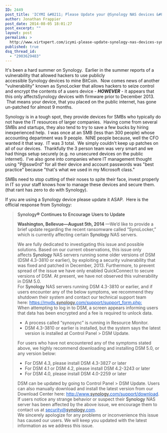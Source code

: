 ```yaml
---
ID: 2449
post_title: 'ICYMI &#8211; Please Update your @Synology NAS devices &#8211; SynoLocker'
author: Jonathan Frappier
post_date: 2014-08-05 18:01:27
post_excerpt: ""
layout: post
permalink: >
  http://www.virtxpert.com/icymi-please-update-synology-nas-devices-synolocker/
published: true
dsq_thread_id:
  - "2903629483"
---
```

It's been a hard summer on <span class="il" style="color: #222222;">Synology</span>.  Earlier in the summer reports of a vulnerability that allowed hackers to use publicly accessible <span class="il" style="color: #222222;">Synology</span> devices to mine BitCoin.  Now comes news of another "vulnerability" known as SynoLocker that allows hackers to seize control and encrypt the contents of a users device - <em><strong>HOWEVER</strong> </em>- it appears that this only affects<span class="il" style="color: #222222;">Synology</span> devices with firmware prior to December 2013.  That means your device, that you placed on the public internet, has gone un-patched for almost 9 months.

<span class="il" style="color: #222222;">Synology</span> is in a tough spot, they provide devices for SMBs who typically do not have the IT resources of larger companies.  Having come from several SMBs and startups, they also tend to try to save a few bucks by hiring inexperienced help.  I was once at an SMB (less than 300 people) whose accounting department was 9 people.  NINE people because, well the CFO wanted it that way.  IT was 3 total.  We simply couldn't keep up patches on all of our devices.  Thankfully the 3 person team was very smart and we had things setup securely (e.g. no unsecured devices on the public internet).  I've also gone into companies where IT management thought using "P@ssw0rd" for all their device and account passwords was "best practice" because "that's what we used in my Microsoft class."

SMBs need to stop cutting of their noses to spite their face, invest properly in IT so your staff knows how to manage these devices and secure them. (that rant has zero to do with Synology).

If you are using a Synology device please update it ASAP.  Here is the official response from <span class="il" style="color: #222222;">Synology</span>:
<blockquote>
<p style="color: #101010;"><span class="il" style="color: #222222;">Synology</span>® Continues to Encourage Users to Update</p>

<div style="color: #4b4b4b;">

<b>Washington, Bellevue—August 5th, 2014 </b>—We’d like to provide a brief update regarding the recent ransomware called “SynoLocker,” which is currently affecting certain <span class="il" style="color: #222222;">Synology</span> NAS servers.

</div>
<div style="color: #4b4b4b;">We are fully dedicated to investigating this issue and possible solutions. Based on our current observations, this issue only affects <span class="il" style="color: #222222;">Synology</span> NAS servers running some older versions of DSM (DSM 4.3-3810 or earlier), by exploiting a security vulnerability that was fixed and patched in December, 2013. Furthermore, to prevent spread of the issue we have only enabled QuickConnect to secure versions of DSM. At present, we have not observed this vulnerability in DSM 5.0.</div>
<div style="color: #4b4b4b;"></div>
<div style="color: #4b4b4b;">For <span class="il" style="color: #222222;">Synology</span> NAS servers running DSM 4.3-3810 or earlier, and if users encounter any of the below symptoms, we recommend they shutdown their system and contact our technical support team here: <a style="color: #1155cc;" href="https://myds.synology.com/support/support_form.php:" target="_blank">https://myds.<span class="il" style="color: #222222;">synology</span>.<wbr />com/support/support_form.php:</a></div>
<div style="color: #4b4b4b;"></div>
<div style="color: #4b4b4b;">When attempting to log in to DSM, a screen appears informing users that data has been encrypted and a fee is required to unlock data.</div>
<ul style="color: #222222;">
	<li style="color: #4b4b4b;">A process called “synosync” is running in Resource Monitor.</li>
	<li style="color: #4b4b4b;">DSM 4.3-3810 or earlier is installed, but the system says the latest version is installed at Control Panel &gt; DSM Update.</li>
</ul>
<div style="color: #4b4b4b;">For users who have not encountered any of the symptoms stated above, we highly recommend downloading and installing DSM 5.0, or any version below:</div>
<ul style="color: #222222;">
	<li style="color: #4b4b4b;">For DSM 4.3, please install DSM 4.3-3827 or later</li>
	<li style="color: #4b4b4b;">For DSM 4.1 or DSM 4.2, please install DSM 4.2-3243 or later</li>
	<li style="color: #4b4b4b;">For DSM 4.0, please install DSM 4.0-2259 or later</li>
</ul>
<div style="color: #4b4b4b;">DSM can be updated by going to Control Panel &gt; DSM Update. Users can also manually download and install the latest version from our Download Center here: <a style="color: #1155cc;" href="http://www.synology.com/support/download" target="_blank">http://www.<span class="il" style="color: #222222;">synology</span>.com/<wbr />support/download</a>.</div>
<div style="color: #4b4b4b;">If users notice any strange behavior or suspect their <span class="il" style="color: #222222;">Synology</span> NAS server has been affected by the above issue, we encourage them to contact us at <a style="color: #1155cc;" href="mailto:security@synology.com" target="_blank">security@<span class="il" style="color: #222222;">synology</span>.com</a>.</div>
<div style="color: #4b4b4b;">We sincerely apologize for any problems or inconvenience this issue has caused our users. We will keep you updated with the latest information as we address this issue.</div></blockquote>